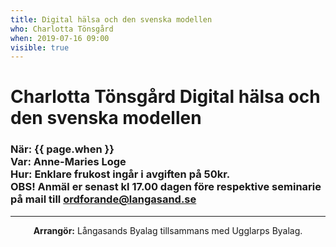 ```yaml
---
title: Digital hälsa och den svenska modellen
who: Charlotta Tönsgård
when: 2019-07-16 09:00 
visible: true
---
```

<h1><strong>Charlotta Tönsgård</strong> Digital hälsa och den svenska modellen</h1>

<h3>
När: {{ page.when }}<br>
Var: Anne-Maries Loge<br>
Hur: Enklare frukost ingår i avgiften på 50kr.<br> 
    <strong>OBS!</strong> Anmäl er senast kl 17.00 dagen före respektive seminarie på mail till
    <a href="mailto:ordforande@langasand.se?Subject=Anmälan%20frukostföreläsning%20juli%2016" target="_top">ordforande@langasand.se</a>
</h3>

<hr class="my-2" />
<p class="infotext" style="text-align: center"><strong>Arrangör:</strong>
Långasands Byalag tillsammans med Ugglarps Byalag.</p>
